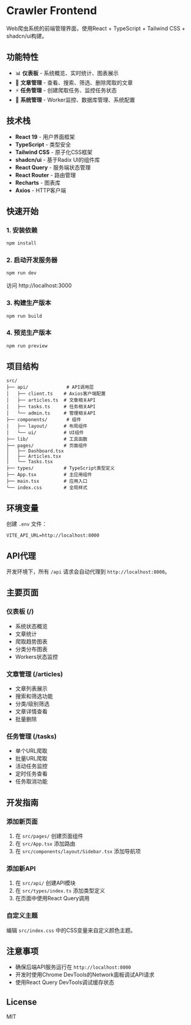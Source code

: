 # Crawler Frontend

Web爬虫系统的前端管理界面，使用React + TypeScript + Tailwind CSS + shadcn/ui构建。

## 功能特性

- 📊 **仪表板** - 系统概览、实时统计、图表展示
- 📝 **文章管理** - 查看、搜索、筛选、删除爬取的文章
- ⚡ **任务管理** - 创建爬取任务、监控任务状态
- 🔧 **系统管理** - Worker监控、数据库管理、系统配置

## 技术栈

- **React 19** - 用户界面框架
- **TypeScript** - 类型安全
- **Tailwind CSS** - 原子化CSS框架
- **shadcn/ui** - 基于Radix UI的组件库
- **React Query** - 服务端状态管理
- **React Router** - 路由管理
- **Recharts** - 图表库
- **Axios** - HTTP客户端

## 快速开始

### 1. 安装依赖

```bash
npm install
```

### 2. 启动开发服务器

```bash
npm run dev
```

访问 http://localhost:3000

### 3. 构建生产版本

```bash
npm run build
```

### 4. 预览生产版本

```bash
npm run preview
```

## 项目结构

```
src/
├── api/              # API调用层
│   ├── client.ts    # Axios客户端配置
│   ├── articles.ts  # 文章相关API
│   ├── tasks.ts     # 任务相关API
│   └── admin.ts     # 管理相关API
├── components/       # 组件
│   ├── layout/      # 布局组件
│   └── ui/          # UI组件
├── lib/             # 工具函数
├── pages/           # 页面组件
│   ├── Dashboard.tsx
│   ├── Articles.tsx
│   └── Tasks.tsx
├── types/           # TypeScript类型定义
├── App.tsx          # 主应用组件
├── main.tsx         # 应用入口
└── index.css        # 全局样式
```

## 环境变量

创建 `.env` 文件：

```env
VITE_API_URL=http://localhost:8000
```

## API代理

开发环境下，所有 `/api` 请求会自动代理到 `http://localhost:8000`。

## 主要页面

### 仪表板 (/)
- 系统状态概览
- 文章统计
- 爬取趋势图表
- 分类分布图表
- Workers状态监控

### 文章管理 (/articles)
- 文章列表展示
- 搜索和筛选功能
- 分类/级别筛选
- 文章详情查看
- 批量删除

### 任务管理 (/tasks)
- 单个URL爬取
- 批量URL爬取
- 活动任务监控
- 定时任务查看
- 任务取消功能

## 开发指南

### 添加新页面

1. 在 `src/pages/` 创建页面组件
2. 在 `src/App.tsx` 添加路由
3. 在 `src/components/layout/Sidebar.tsx` 添加导航项

### 添加新API

1. 在 `src/api/` 创建API模块
2. 在 `src/types/index.ts` 添加类型定义
3. 在页面中使用React Query调用

### 自定义主题

编辑 `src/index.css` 中的CSS变量来自定义颜色主题。

## 注意事项

- 确保后端API服务运行在 `http://localhost:8000`
- 开发时使用Chrome DevTools的Network面板调试API请求
- 使用React Query DevTools调试缓存状态

## License

MIT
